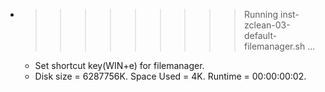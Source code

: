 * >>>>>>>>> Running inst-zclean-03-default-filemanager.sh ...
  * Set shortcut key(WIN+e) for filemanager.
  * Disk size = 6287756K. Space Used = 4K. Runtime = 00:00:00:02.
